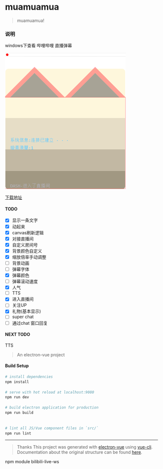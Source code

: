 # muamuamua

> muamuamua!

### 说明
windows下查看 哔哩哔哩 直播弹幕

![界面截图](desc/screencut.png)

[下载地址](https://github.com/kokolokksk/muamuamua/releases)
#### TODO
- [x] 显示一条文字
- [x] 动起来
- [x] canvas刷新逻辑
- [x] 对接直播间
- [x] 自定义房间号
- [x] 背景颜色自定义
- [x] 缩放倍率手动调整
- [ ] 背景动画
- [ ] 弹幕字体
- [x] 弹幕颜色
- [ ] 弹幕滚动速度
- [x] 人气
- [ ] TTS
- [x] 进入直播间 
- [ ] 关注UP
- [x] 礼物(基本显示)
- [ ] super chat
- [ ] 通过chat 窗口回复
#### NEXT TODO
TTS









> An electron-vue project

#### Build Setup

``` bash
# install dependencies
npm install

# serve with hot reload at localhost:9080
npm run dev

# build electron application for production
npm run build


# lint all JS/Vue component files in `src/`
npm run lint

```

---
> Thanks
This project was generated with [electron-vue](https://github.com/SimulatedGREG/electron-vue) using [vue-cli](https://github.com/vuejs/vue-cli). Documentation about the original structure can be found [here](https://simulatedgreg.gitbooks.io/electron-vue/content/index.html).

npm module bilibili-live-ws
